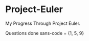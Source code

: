 Project-Euler
=============

My Progress Through Project Euler.

Questions done sans-code = {1, 5, 9}
